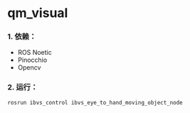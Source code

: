 # qm_visual
### 1. 依赖：
- ROS Noetic
- Pinocchio
- Opencv
### 2. 运行：
`
rosrun ibvs_control ibvs_eye_to_hand_moving_object_node
`